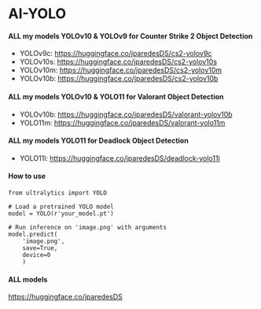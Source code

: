 # AI-YOLO

#### ALL my models YOLOv10 & YOLOv9 for Counter Strike 2 Object Detection
- YOLOv9c: https://huggingface.co/jparedesDS/cs2-yolov9c
- YOLOv10s: https://huggingface.co/jparedesDS/cs2-yolov10s
- YOLOv10m: https://huggingface.co/jparedesDS/cs2-yolov10m
- YOLOv10b: https://huggingface.co/jparedesDS/cs2-yolov10b

#### ALL my models YOLOv10 & YOLO11 for Valorant Object Detection
- YOLOv10b: https://huggingface.co/jparedesDS/valorant-yolov10b
- YOLO11m: https://huggingface.co/jparedesDS/valorant-yolo11m
  
#### ALL my models YOLO11 for Deadlock Object Detection
- YOLO11l: https://huggingface.co/jparedesDS/deadlock-yolo11l

#### How to use
```
from ultralytics import YOLO

# Load a pretrained YOLO model
model = YOLO(r'your_model.pt')

# Run inference on 'image.png' with arguments
model.predict(
    'image.png',
    save=True,
    device=0
    )
```
#### ALL models
https://huggingface.co/jparedesDS
